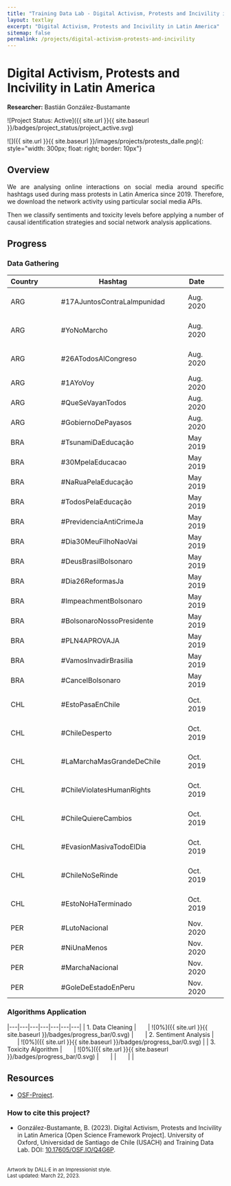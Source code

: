 ```yaml
---
title: "Training Data Lab - Digital Activism, Protests and Incivility in Latin America"
layout: textlay
excerpt: "Digital Activism, Protests and Incivility in Latin America"
sitemap: false
permalink: /projects/digital-activism-protests-and-incivility
---
```


# Digital Activism, Protests and Incivility in Latin America

**Researcher:** Bastián González-Bustamante

![Project Status: Active]({{ site.url }}{{ site.baseurl }}/badges/project_status/project_active.svg)

![]({{ site.url }}{{ site.baseurl }}/images/projects/protests_dalle.png){: style="width: 300px; float: right; border: 10px"}

## Overview

<p align="justify">We are analysing online interactions on social media around specific hashtags used during mass protests in Latin America since 2019. Therefore, we download the network activity using particular social media APIs.</p>

<p align="justify">Then we classify sentiments and toxicity levels before applying a number of causal identification strategies and social network analysis applications.</p>

## Progress

### Data Gathering

| Country | &nbsp;&nbsp;&nbsp;&nbsp;&nbsp; | Hashtag | &nbsp;&nbsp;&nbsp;&nbsp;&nbsp; | Date | &nbsp;&nbsp;&nbsp;&nbsp;&nbsp; | Est. N | &nbsp;&nbsp;&nbsp;&nbsp;&nbsp; | Progress |
|---|---|---|---|---|---|---|---|---|
| ARG | &nbsp;&nbsp;&nbsp;&nbsp;&nbsp; | #17AJuntosContraLaImpunidad | &nbsp;&nbsp;&nbsp;&nbsp;&nbsp; | Aug. 2020 | &nbsp;&nbsp;&nbsp;&nbsp;&nbsp; | 210 100 | &nbsp;&nbsp;&nbsp;&nbsp;&nbsp; | ![100%]({{ site.url }}{{ site.baseurl }}/badges/progress_bar/100.svg) |
| ARG | &nbsp;&nbsp;&nbsp;&nbsp;&nbsp; | #YoNoMarcho | &nbsp;&nbsp;&nbsp;&nbsp;&nbsp; | Aug. 2020 | &nbsp;&nbsp;&nbsp;&nbsp;&nbsp; | 125 900 | &nbsp;&nbsp;&nbsp;&nbsp;&nbsp; | ![100%]({{ site.url }}{{ site.baseurl }}/badges/progress_bar/100.svg) |
| ARG | &nbsp;&nbsp;&nbsp;&nbsp;&nbsp; | #26ATodosAlCongreso | &nbsp;&nbsp;&nbsp;&nbsp;&nbsp; | Aug. 2020 | &nbsp;&nbsp;&nbsp;&nbsp;&nbsp; | 89 600 | &nbsp;&nbsp;&nbsp;&nbsp;&nbsp; | ![100%]({{ site.url }}{{ site.baseurl }}/badges/progress_bar/100.svg) |
| ARG | &nbsp;&nbsp;&nbsp;&nbsp;&nbsp; | #1AYoVoy | &nbsp;&nbsp;&nbsp;&nbsp;&nbsp; | Aug. 2020 | &nbsp;&nbsp;&nbsp;&nbsp;&nbsp; | 80 200 | &nbsp;&nbsp;&nbsp;&nbsp;&nbsp; | ![0%]({{ site.url }}{{ site.baseurl }}/badges/progress_bar/0.svg) |
| ARG | &nbsp;&nbsp;&nbsp;&nbsp;&nbsp; | #QueSeVayanTodos | &nbsp;&nbsp;&nbsp;&nbsp;&nbsp; | Aug. 2020 | &nbsp;&nbsp;&nbsp;&nbsp;&nbsp; | 55 200 | &nbsp;&nbsp;&nbsp;&nbsp;&nbsp; | ![0%]({{ site.url }}{{ site.baseurl }}/badges/progress_bar/0.svg) |
| ARG | &nbsp;&nbsp;&nbsp;&nbsp;&nbsp; | #GobiernoDePayasos | &nbsp;&nbsp;&nbsp;&nbsp;&nbsp; | Aug. 2020 | &nbsp;&nbsp;&nbsp;&nbsp;&nbsp; | 55 000 | &nbsp;&nbsp;&nbsp;&nbsp;&nbsp; | ![0%]({{ site.url }}{{ site.baseurl }}/badges/progress_bar/0.svg) |
| BRA | &nbsp;&nbsp;&nbsp;&nbsp;&nbsp; | #TsunamiDaEducação | &nbsp;&nbsp;&nbsp;&nbsp;&nbsp; | May 2019 | &nbsp;&nbsp;&nbsp;&nbsp;&nbsp; | 776 900 | &nbsp;&nbsp;&nbsp;&nbsp;&nbsp; | ![0%]({{ site.url }}{{ site.baseurl }}/badges/progress_bar/0.svg) |
| BRA | &nbsp;&nbsp;&nbsp;&nbsp;&nbsp; | #30MpelaEducacao	| &nbsp;&nbsp;&nbsp;&nbsp;&nbsp; | May 2019 | &nbsp;&nbsp;&nbsp;&nbsp;&nbsp; | 271 200 | &nbsp;&nbsp;&nbsp;&nbsp;&nbsp; | ![0%]({{ site.url }}{{ site.baseurl }}/badges/progress_bar/0.svg) |
| BRA | &nbsp;&nbsp;&nbsp;&nbsp;&nbsp; | #NaRuaPelaEducação	| &nbsp;&nbsp;&nbsp;&nbsp;&nbsp; | May 2019 | &nbsp;&nbsp;&nbsp;&nbsp;&nbsp; | 153 200 | &nbsp;&nbsp;&nbsp;&nbsp;&nbsp; | ![0%]({{ site.url }}{{ site.baseurl }}/badges/progress_bar/0.svg) |
| BRA | &nbsp;&nbsp;&nbsp;&nbsp;&nbsp; | #TodosPelaEducação	| &nbsp;&nbsp;&nbsp;&nbsp;&nbsp; | May 2019 | &nbsp;&nbsp;&nbsp;&nbsp;&nbsp; | 133 700 | &nbsp;&nbsp;&nbsp;&nbsp;&nbsp; | ![0%]({{ site.url }}{{ site.baseurl }}/badges/progress_bar/0.svg) |
| BRA | &nbsp;&nbsp;&nbsp;&nbsp;&nbsp; | #PrevidenciaAntiCrimeJa | &nbsp;&nbsp;&nbsp;&nbsp;&nbsp; | May 2019 | &nbsp;&nbsp;&nbsp;&nbsp;&nbsp; | 113 100 | &nbsp;&nbsp;&nbsp;&nbsp;&nbsp; | ![0%]({{ site.url }}{{ site.baseurl }}/badges/progress_bar/0.svg) |
| BRA | &nbsp;&nbsp;&nbsp;&nbsp;&nbsp; | #Dia30MeuFilhoNaoVai | &nbsp;&nbsp;&nbsp;&nbsp;&nbsp; | May 2019 | &nbsp;&nbsp;&nbsp;&nbsp;&nbsp; | 93 100 | &nbsp;&nbsp;&nbsp;&nbsp;&nbsp; | ![0%]({{ site.url }}{{ site.baseurl }}/badges/progress_bar/0.svg) |
| BRA | &nbsp;&nbsp;&nbsp;&nbsp;&nbsp; | #DeusBrasilBolsonaro | &nbsp;&nbsp;&nbsp;&nbsp;&nbsp; | May 2019 | &nbsp;&nbsp;&nbsp;&nbsp;&nbsp; | 89 900 | &nbsp;&nbsp;&nbsp;&nbsp;&nbsp; | ![0%]({{ site.url }}{{ site.baseurl }}/badges/progress_bar/0.svg) |
| BRA | &nbsp;&nbsp;&nbsp;&nbsp;&nbsp; | #Dia26ReformasJa | &nbsp;&nbsp;&nbsp;&nbsp;&nbsp; | May 2019 | &nbsp;&nbsp;&nbsp;&nbsp;&nbsp; | 76 900 | &nbsp;&nbsp;&nbsp;&nbsp;&nbsp; | ![0%]({{ site.url }}{{ site.baseurl }}/badges/progress_bar/0.svg) |
| BRA | &nbsp;&nbsp;&nbsp;&nbsp;&nbsp; | #ImpeachmentBolsonaro | &nbsp;&nbsp;&nbsp;&nbsp;&nbsp; | May 2019 | &nbsp;&nbsp;&nbsp;&nbsp;&nbsp; | 70 500 | &nbsp;&nbsp;&nbsp;&nbsp;&nbsp; | ![0%]({{ site.url }}{{ site.baseurl }}/badges/progress_bar/0.svg) |
| BRA | &nbsp;&nbsp;&nbsp;&nbsp;&nbsp; | #BolsonaroNossoPresidente | &nbsp;&nbsp;&nbsp;&nbsp;&nbsp; | May 2019 | &nbsp;&nbsp;&nbsp;&nbsp;&nbsp; | 69 100 | &nbsp;&nbsp;&nbsp;&nbsp;&nbsp; | ![0%]({{ site.url }}{{ site.baseurl }}/badges/progress_bar/0.svg) |
| BRA | &nbsp;&nbsp;&nbsp;&nbsp;&nbsp; | #PLN4APROVAJA | &nbsp;&nbsp;&nbsp;&nbsp;&nbsp; | May 2019 | &nbsp;&nbsp;&nbsp;&nbsp;&nbsp; | 67 400 | &nbsp;&nbsp;&nbsp;&nbsp;&nbsp; | ![0%]({{ site.url }}{{ site.baseurl }}/badges/progress_bar/0.svg) |
| BRA | &nbsp;&nbsp;&nbsp;&nbsp;&nbsp; | #VamosInvadirBrasilia | &nbsp;&nbsp;&nbsp;&nbsp;&nbsp; | May 2019 | &nbsp;&nbsp;&nbsp;&nbsp;&nbsp; | 63 300 | &nbsp;&nbsp;&nbsp;&nbsp;&nbsp; | ![0%]({{ site.url }}{{ site.baseurl }}/badges/progress_bar/0.svg) |
| BRA | &nbsp;&nbsp;&nbsp;&nbsp;&nbsp; | #CancelBolsonaro | &nbsp;&nbsp;&nbsp;&nbsp;&nbsp; | May 2019 | &nbsp;&nbsp;&nbsp;&nbsp;&nbsp; | 50,900 | &nbsp;&nbsp;&nbsp;&nbsp;&nbsp; | ![0%]({{ site.url }}{{ site.baseurl }}/badges/progress_bar/0.svg) |
| CHL | &nbsp;&nbsp;&nbsp;&nbsp;&nbsp; | #EstoPasaEnChile | &nbsp;&nbsp;&nbsp;&nbsp;&nbsp; | Oct. 2019 | &nbsp;&nbsp;&nbsp;&nbsp;&nbsp; | 966 700 | &nbsp;&nbsp;&nbsp;&nbsp;&nbsp; | ![100%]({{ site.url }}{{ site.baseurl }}/badges/progress_bar/100.svg) |
| CHL | &nbsp;&nbsp;&nbsp;&nbsp;&nbsp; | #ChileDesperto | &nbsp;&nbsp;&nbsp;&nbsp;&nbsp; | Oct. 2019 | &nbsp;&nbsp;&nbsp;&nbsp;&nbsp; | 420 400 | &nbsp;&nbsp;&nbsp;&nbsp;&nbsp; | ![100%]({{ site.url }}{{ site.baseurl }}/badges/progress_bar/100.svg) |
| CHL | &nbsp;&nbsp;&nbsp;&nbsp;&nbsp; | #LaMarchaMasGrandeDeChile | &nbsp;&nbsp;&nbsp;&nbsp;&nbsp; | Oct. 2019 | &nbsp;&nbsp;&nbsp;&nbsp;&nbsp; | 351 700 | &nbsp;&nbsp;&nbsp;&nbsp;&nbsp; | ![100%]({{ site.url }}{{ site.baseurl }}/badges/progress_bar/100.svg) |
| CHL | &nbsp;&nbsp;&nbsp;&nbsp;&nbsp; | #ChileViolatesHumanRights | &nbsp;&nbsp;&nbsp;&nbsp;&nbsp; | Oct. 2019 | &nbsp;&nbsp;&nbsp;&nbsp;&nbsp; | 323 500 | &nbsp;&nbsp;&nbsp;&nbsp;&nbsp; | ![100%]({{ site.url }}{{ site.baseurl }}/badges/progress_bar/100.svg) |
| CHL | &nbsp;&nbsp;&nbsp;&nbsp;&nbsp; | #ChileQuiereCambios | &nbsp;&nbsp;&nbsp;&nbsp;&nbsp; | Oct. 2019 | &nbsp;&nbsp;&nbsp;&nbsp;&nbsp; | 197 400 | &nbsp;&nbsp;&nbsp;&nbsp;&nbsp; | ![100%]({{ site.url }}{{ site.baseurl }}/badges/progress_bar/100.svg) |
| CHL | &nbsp;&nbsp;&nbsp;&nbsp;&nbsp; | #EvasionMasivaTodoElDia | &nbsp;&nbsp;&nbsp;&nbsp;&nbsp; | Oct. 2019 | &nbsp;&nbsp;&nbsp;&nbsp;&nbsp; | 156 300 | &nbsp;&nbsp;&nbsp;&nbsp;&nbsp; | ![100%]({{ site.url }}{{ site.baseurl }}/badges/progress_bar/100.svg) |
| CHL | &nbsp;&nbsp;&nbsp;&nbsp;&nbsp; | #ChileNoSeRinde | &nbsp;&nbsp;&nbsp;&nbsp;&nbsp; | Oct. 2019 | &nbsp;&nbsp;&nbsp;&nbsp;&nbsp; | 133 500 | &nbsp;&nbsp;&nbsp;&nbsp;&nbsp; | ![100%]({{ site.url }}{{ site.baseurl }}/badges/progress_bar/100.svg) |
| CHL | &nbsp;&nbsp;&nbsp;&nbsp;&nbsp; | #EstoNoHaTerminado | &nbsp;&nbsp;&nbsp;&nbsp;&nbsp; | Oct. 2019 | &nbsp;&nbsp;&nbsp;&nbsp;&nbsp; | 107 400 | &nbsp;&nbsp;&nbsp;&nbsp;&nbsp; | ![100%]({{ site.url }}{{ site.baseurl }}/badges/progress_bar/100.svg) |
| PER | &nbsp;&nbsp;&nbsp;&nbsp;&nbsp; | #LutoNacional | &nbsp;&nbsp;&nbsp;&nbsp;&nbsp; | Nov. 2020 | &nbsp;&nbsp;&nbsp;&nbsp;&nbsp; | 137 700 | &nbsp;&nbsp;&nbsp;&nbsp;&nbsp; | ![0%]({{ site.url }}{{ site.baseurl }}/badges/progress_bar/0.svg) |
| PER | &nbsp;&nbsp;&nbsp;&nbsp;&nbsp; | #NiUnaMenos | &nbsp;&nbsp;&nbsp;&nbsp;&nbsp; | Nov. 2020 | &nbsp;&nbsp;&nbsp;&nbsp;&nbsp; | 93 100 | &nbsp;&nbsp;&nbsp;&nbsp;&nbsp; | ![0%]({{ site.url }}{{ site.baseurl }}/badges/progress_bar/0.svg) |
| PER | &nbsp;&nbsp;&nbsp;&nbsp;&nbsp; | #MarchaNacional | &nbsp;&nbsp;&nbsp;&nbsp;&nbsp; | Nov. 2020 | &nbsp;&nbsp;&nbsp;&nbsp;&nbsp; | 59 200 | &nbsp;&nbsp;&nbsp;&nbsp;&nbsp; | ![0%]({{ site.url }}{{ site.baseurl }}/badges/progress_bar/0.svg) |
| PER | &nbsp;&nbsp;&nbsp;&nbsp;&nbsp; | #GoleDeEstadoEnPeru | &nbsp;&nbsp;&nbsp;&nbsp;&nbsp; | Nov. 2020 | &nbsp;&nbsp;&nbsp;&nbsp;&nbsp; | 50 000 | &nbsp;&nbsp;&nbsp;&nbsp;&nbsp; | ![0%]({{ site.url }}{{ site.baseurl }}/badges/progress_bar/0.svg) |

### Algorithms Application

|---|---|---|---|---|---|---|
| 1. Data Cleaning | &nbsp;&nbsp;&nbsp;&nbsp;&nbsp; | ![0%]({{ site.url }}{{ site.baseurl }}/badges/progress_bar/0.svg) | &nbsp;&nbsp;&nbsp;&nbsp;&nbsp; | 2. Sentiment Analysis | &nbsp;&nbsp;&nbsp;&nbsp;&nbsp; | ![0%]({{ site.url }}{{ site.baseurl }}/badges/progress_bar/0.svg) |
| 3. Toxicity Algorithm | &nbsp;&nbsp;&nbsp;&nbsp;&nbsp; | ![0%]({{ site.url }}{{ site.baseurl }}/badges/progress_bar/0.svg) | &nbsp;&nbsp;&nbsp;&nbsp;&nbsp; | | &nbsp;&nbsp;&nbsp;&nbsp;&nbsp; | |

## Resources

- <a href="https://doi.org/10.17605/OSF.IO/Q4G6P" target="_blank">OSF-Project</a>.

### How to cite this project?

- González-Bustamante, B. (2023). Digital Activism, Protests and Incivility in Latin America [Open Science Framework Project]. University of Oxford, Universidad de Santiago de Chile (USACH) and Training Data Lab. DOI: <a href="https://doi.org/10.17605/OSF.IO/Q4G6P" target="_blank">10.17605/OSF.IO/Q4G6P</a>.

<br />
<small>Artwork by DALL·E in an Impressionist style.</small><br />
<small>Last updated: March 22, 2023.</small>
